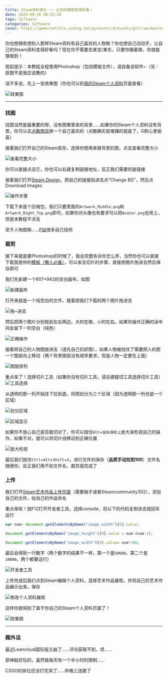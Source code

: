```yaml
---
title: Steam资料美化 —— 让你的展柜变得好看！
date: 2020-09-26 08:52:29
tags: Software
categories: Software
cover: https://gamernotitle.coding.net/p/assets/d/assets/git/raw/master/img/Steam-Artworks/cover.png
---
```


你也想拥有想别人那样Steam资料有自己喜欢的人物嘛？你也想自己动动手，让自己的Steam资料变得好看吗？现在你不需要去某宝/某东，只要你跟着做，你就能够做到！

观前提示：本教程全程使用Photoshop（包括模板文件），请自备该软件~（另：抠图不是我应该教的）

话不多说，先上一张效果图（你也可以到[我的Steam个人资料](https://steamcommunity.com/id/bili33/)页面查看）

![效果图](https://gamernotitle.coding.net/p/assets/d/assets/git/raw/master/img/Steam-Artworks/cover.png)

---

### 找图

找图当然是最重要的呀，没有图哪里来的背景……如果你的Steam个人资料没有背景，你可以去[点数商店](https://store.steampowered.com/points/shop/)换一个自己喜欢的（点数确实挺难赚的就是了，G胖心里偷喜）

接着我们打开自己的Steam库存，选择你想用来做背景的图，点击查看完整大小

![查看完整大小](https://gamernotitle.coding.net/p/assets/d/assets/git/raw/master/img/Steam-Artworks/showfull.png)

你可以直接点击它，你也可以右键复制链接地址，反正我们需要的是链接

接着我们打开[Steam.Design](https://steam.design/)，把自己的链接贴进去点"Change BG"，然后点Download Images

![操作步骤](https://gamernotitle.coding.net/p/assets/d/assets/git/raw/master/img/Steam-Artworks/SteamDesign.png)

下载下来是个压缩包，我们只要里面的`Artwork_Middle.png`和`Artwork_Right_Top.png`即可，如果你对头像也有要求可以把`Avatar.png`也用上，但是本教程不涉及

至于人物图嘛……[P站](https://www.pixiv.net/)很多自己找吧

### 裁剪

接下来就是要Photoshop的时候了，我会完整告诉你怎么弄，当然你也可以直接下载我提供的[模板（懒人必备）](https://gamernotitle.coding.net/p/assets/d/assets/git/raw/master/img/Steam-Artworks/Tamplate.psd)，可以省去切片的步骤，直接把图片拖进去然后保存即可

我们先新建一个607\*942的空白画布，如图

![新建画布](https://gamernotitle.coding.net/p/assets/d/assets/git/raw/master/img/Steam-Artworks/NewFile.png)

打开来就是一个纯空白的文件，接着把我们下载的两个图片拖进去

![拖~进去](https://gamernotitle.coding.net/p/assets/d/assets/git/raw/master/img/Steam-Artworks/DrugIn.png)

然后把两个图片分别拖到左右两边，大的在做，小的在右。如果你操作正确的话中间会留下一列空白（纯色）

![正确操作](https://gamernotitle.coding.net/p/assets/d/assets/git/raw/master/img/Steam-Artworks/CorrectlyOperated.png)

接着把自己的人物图放进去（请先自己扣好图），如果人物被挡住了需要把人的那一个图层向上移动（两个背景图层没有顺序要求，但是人物一定要在上面）

![图层排列](https://gamernotitle.coding.net/p/assets/d/assets/git/raw/master/img/Steam-Artworks/Upward.png)

重点来了！选择切片工具（如果你没有切片工具，请右键裁切工具选择切片工具）![工具选择](https://gamernotitle.coding.net/p/assets/d/assets/git/raw/master/img/Steam-Artworks/Tool.png)

从透明的那一列开始往下拉到底，将图划分为三个区域（因为透明那一列也是一个区域）

![划分区域](https://gamernotitle.coding.net/p/assets/d/assets/git/raw/master/img/Steam-Artworks/Cutting.png)

![区域显示](https://gamernotitle.coding.net/p/assets/d/assets/git/raw/master/img/Steam-Artworks/Devided.png)

如果你不放心自己是否裁切对了，你可以按住`Alt`+`鼠标滑轮上`放大来检视自己的操作，如果不对，就可以将切片线移动到正确位置

![放大检视](https://gamernotitle.coding.net/p/assets/d/assets/git/raw/master/img/Steam-Artworks/ShowDetail.png)

最后我们按住`Ctrl`+`Alt`+`Shift`+`S`，进行文件的保存（**品质手动拉到100**）文件名随便你，反正我们用不到文件名，裁剪就完成了

### 上传

我们打开[Steam艺术作品上传页面](https://steamcommunity.com/sharedfiles/edititem/767/3/)（需要梯子或者Steamcommunity302），添加自己的文件，给自己的作品命名

重点来啦！按F12打开开发者工具，选择console，将以下的代码复制进去按回车运行

```javascript
var num= document.getElementsByName("image_width")[0].value;

document.getElementsByName("image_height")[0].value = num-(num-1);

document.getElementsByName("image_width")[0].value= num*100;
```

最后会得到一行数字（两个数字的结果不一样，第一个是`50600`，第二个是`10000`，两个都要运行）

![开发者工具](https://gamernotitle.coding.net/p/assets/d/assets/git/raw/master/img/Steam-Artworks/DeveloperTool.png)

上传完成后我们点到Steam编辑个人资料，选择艺术作品展柜，并将自己的艺术作品展示出来，保存

![修改个人资料展柜](https://gamernotitle.coding.net/p/assets/d/assets/git/raw/master/img/Steam-Artworks/Edit.png)

这样你就得到了属于你自己的Steam个人资料页面了！

![效果图](https://gamernotitle.coding.net/p/assets/d/assets/git/raw/master/img/Steam-Artworks/cover.png)

---

### 题外话

最近Leancloud国际版又崩了……评论获取不到，烦……

原神挺好玩的，虽然我每天有一个半小时的限制……

CSGO的排位还没打完哭了……昨晚三连跪了